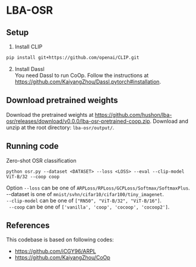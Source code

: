 # LBA-OSR

## Setup

1. Install CLIP  
```bash
pip install git+https://github.com/openai/CLIP.git
```

2. Install Dassl  
You need Dassl to run CoOp. Follow the instructions at <https://github.com/KaiyangZhou/Dassl.pytorch#installation>. 

## Download pretrained weights

Download the pretrained weights at <https://github.com/hushon/lba-osr/releases/download/v0.0.0/lba-osr-pretrained-coop.zip>. 
Download and unzip at the root directory: `lba-osr/output/`.

## Running code

Zero-shot OSR classification

```base
python osr.py --dataset <DATASET> --loss <LOSS> --eval --clip-model ViT-B/32 --coop coop
```

Option `--loss` can be one of `ARPLoss/RPLoss/GCPLoss/Softmax/SoftmaxPlus`. --dataset is one of `mnist/svhn/cifar10/cifar100/tiny_imagenet`.  
`--clip-model` can be one of `["RN50", "ViT-B/32", "ViT-B/16"]`.  
` --coop` can be one of `['vanilla', 'coop', 'cocoop', 'cocoop2']`.  


## References

This codebase is based on following codes: 
- <https://github.com/iCGY96/ARPL>
- <https://github.com/KaiyangZhou/CoOp>